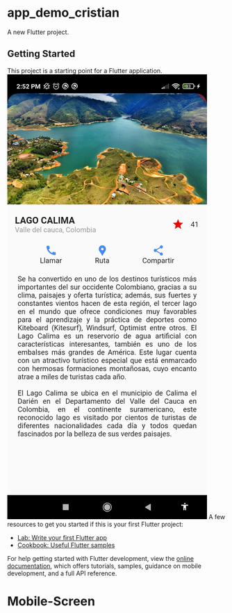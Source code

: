 # app_demo_cristian

A new Flutter project.

## Getting Started

This project is a starting point for a Flutter application.
![Alt text](lib/images/lago.jpg?raw=true "Optional Title")
A few resources to get you started if this is your first Flutter project:

- [Lab: Write your first Flutter app](https://docs.flutter.dev/get-started/codelab)
- [Cookbook: Useful Flutter samples](https://docs.flutter.dev/cookbook)

For help getting started with Flutter development, view the
[online documentation](https://docs.flutter.dev/), which offers tutorials,
samples, guidance on mobile development, and a full API reference.
# Mobile-Screen
